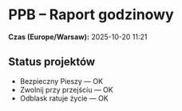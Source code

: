 # PPB – Raport godzinowy
**Czas (Europe/Warsaw):** 2025-10-20 11:21

## Status projektów
- Bezpieczny Pieszy — OK
- Zwolnij przy przejściu — OK
- Odblask ratuje życie — OK

